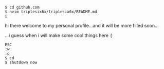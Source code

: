 ```
$ cd github.com
$ nvim triplesix6x/triplesix6x/README.md
i
```
hi there 
welcome to my personal profile...and it will be more filled soon...

...i guess when i will make some cool things here :) 
```
ESC
:w
:q
$ cd
$ shutdown now
```
